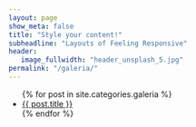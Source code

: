```yaml
---
layout: page
show_meta: false
title: "Style your content!"
subheadline: "Layouts of Feeling Responsive"
header:
   image_fullwidth: "header_unsplash_5.jpg"
permalink: "/galeria/"
---
```

<ul>
    {% for post in site.categories.galeria %}
    <li><a href="{{ site.url }}{{ post.url }}">{{ post.title }}</a></li>
    {% endfor %}
</ul>